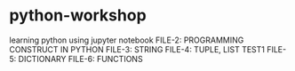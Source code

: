 # python-workshop
learning python using jupyter notebook 
FILE-2: PROGRAMMING CONSTRUCT IN PYTHON 
FILE-3: STRING
FILE-4: TUPLE, LIST
TEST1
FILE-5: DICTIONARY
FILE-6: FUNCTIONS

